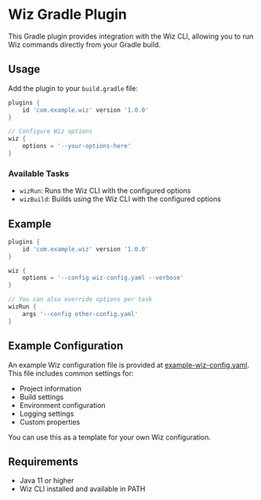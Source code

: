 # Wiz Gradle Plugin

This Gradle plugin provides integration with the Wiz CLI, allowing you to run Wiz commands directly from your Gradle build.

## Usage

Add the plugin to your `build.gradle` file:

```groovy
plugins {
    id 'com.example.wiz' version '1.0.0'
}

// Configure Wiz options
wiz {
    options = '--your-options-here'
}
```

### Available Tasks

- `wizRun`: Runs the Wiz CLI with the configured options
- `wizBuild`: Builds using the Wiz CLI with the configured options

## Example

```groovy
plugins {
    id 'com.example.wiz' version '1.0.0'
}

wiz {
    options = '--config wiz-config.yaml --verbose'
}

// You can also override options per task
wizRun {
    args '--config other-config.yaml'
}
```

## Example Configuration

An example Wiz configuration file is provided at [example-wiz-config.yaml](example-wiz-config.yaml). This file includes common settings for:
- Project information
- Build settings
- Environment configuration
- Logging settings
- Custom properties

You can use this as a template for your own Wiz configuration.

## Requirements

- Java 11 or higher
- Wiz CLI installed and available in PATH
